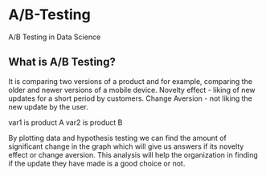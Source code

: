 # A/B-Testing
A/B Testing in Data Science

<h2>What is A/B Testing?</h2>
It is comparing two versions of a product and for example, comparing the older and newer versions of a mobile device.
Novelty effect - liking of new updates for a short period by customers.
Change Aversion - not liking the new update by the user.

var1 is product A
var2 is product B

By plotting data and hypothesis testing we can find the amount of significant change in the graph which will give us answers if its novelty effect or change aversion. This analysis will help the organization in finding if the update they have made is a good choice or not.
